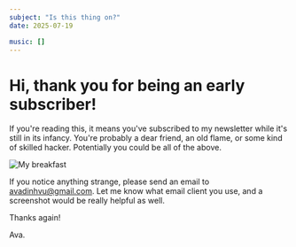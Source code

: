 ```yaml
---
subject: "Is this thing on?"
date: 2025-07-19

music: []
---
```


# Hi, thank you for being an early subscriber!

If you're reading this, it means you've subscribed to my newsletter while it's still in its infancy. You're probably a dear friend, an old flame, or some kind of skilled hacker. Potentially you could be all of the above. 

![My breakfast](https://avavu.au/images/newsletter/test/rocks.avif)

If you notice anything strange, please send an email to avadinhvu@gmail.com. Let me know what email client you use, and a screenshot would be really helpful as well.

Thanks again!

Ava.